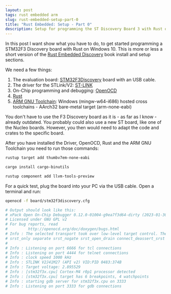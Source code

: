 ```yaml
---
layout: post
tags: rust embedded arm
slug: rust-embedded-setup-part-0
title: "Rust Embedded: Setup - Part 0"
description: Setup for programming the ST Discovery Board 3 with Rust on Windows 10
---
```


In this post I want show what you have to do, to get started programming a STM32F3 Discovery board with Rust on Windows 10. This is more or less a short version of the [Rust Embedded Discovery](https://docs.rust-embedded.org/discovery/f3discovery/03-setup/index.html) book install and setup sections.

We need a few things:

1. The evaluation board: [STM32F3Discovery](https://www.st.com/en/evaluation-tools/stm32f3discovery.html) board with an USB cable.
2. The driver for the STLink/V2: [ST-LINK](https://www.st.com/en/development-tools/stsw-link009.html)
3. On-Chip programming and debugging: [OpenOCD](https://github.com/openocd-org/openocd/releases/download/v0.12.0/openocd-v0.12.0-i686-w64-mingw32.tar.gz)
4. [Rust](https://www.rust-lang.org/learn/get-started)
5. [ARM GNU Toolchain](https://developer.arm.com/downloads/-/arm-gnu-toolchain-downloads): Windows (mingw-w64-i686) hosted cross toolchains - AArch32 bare-metal target (arm-none-eabi)

You don't have to use the F3 Discovery board as it is - as far as I know - already outdated. You probably could also use a new ST board, like one of the Nucleo boards. However, you then would need to adapt the code and crates to the specific board.

After you have installed the Driver, OpenOCD, Rust and the ARM GNU Toolchain you need to run those commands:

```sh
rustup target add thumbv7em-none-eabi

cargo install cargo-binutils

rustup component add llvm-tools-preview
```

For a quick test, plug the board into your PC via the USB cable. Open a terminal and run:

```sh
openocd -f board/stm32f3discovery.cfg

# Output should look like this:
# xPack Open On-Chip Debugger 0.12.0-01004-g9ea7f3d64-dirty (2023-01-30-15:04)
# Licensed under GNU GPL v2
# For bug reports, read
#         http://openocd.org/doc/doxygen/bugs.html
# Info : The selected transport took over low-level target control. The results might differ compared to plain JTAG/SWD
# srst_only separate srst_nogate srst_open_drain connect_deassert_srst
#  
# Info : Listening on port 6666 for tcl connections
# Info : Listening on port 4444 for telnet connections
# Info : clock speed 1000 kHz
# Info : STLINK V2J41M27 (API v2) VID:PID 0483:374B
# Info : Target voltage: 2.895529
# Info : [stm32f3x.cpu] Cortex-M4 r0p1 processor detected
# Info : [stm32f3x.cpu] target has 6 breakpoints, 4 watchpoints
# Info : starting gdb server for stm32f3x.cpu on 3333
# Info : Listening on port 3333 for gdb connections
```